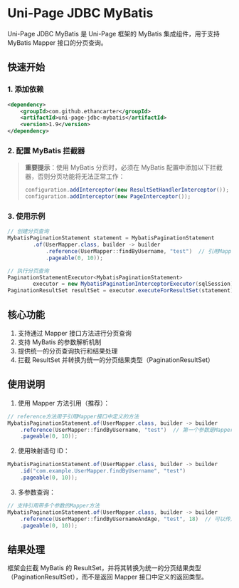 # Uni-Page JDBC MyBatis

Uni-Page JDBC MyBatis 是 Uni-Page 框架的 MyBatis 集成组件，用于支持 MyBatis Mapper 接口的分页查询。

## 快速开始

### 1. 添加依赖

```xml
<dependency>
    <groupId>com.github.ethancarter</groupId>
    <artifactId>uni-page-jdbc-mybatis</artifactId>
    <version>1.9</version>
</dependency>
```

### 2. 配置 MyBatis 拦截器

> **重要提示**：使用 MyBatis 分页时，必须在 MyBatis 配置中添加以下拦截器，否则分页功能将无法正常工作：
> ```java
> configuration.addInterceptor(new ResultSetHandlerInterceptor());
> configuration.addInterceptor(new PageInterceptor());
> ```

### 3. 使用示例

```java
// 创建分页查询
MybatisPaginationStatement statement = MybatisPaginationStatement
        .of(UserMapper.class, builder -> builder
            .reference(UserMapper::findByUsername, "test")  // 引用Mapper接口中的方法
            .pageable(0, 10));

// 执行分页查询
PaginationStatementExecutor<MybatisPaginationStatement> 
        executor = new MybatisPaginationInterceptorExecutor(sqlSession);
PaginationResultSet resultSet = executor.executeForResultSet(statement);
```

## 核心功能

1. 支持通过 Mapper 接口方法进行分页查询
2. 支持 MyBatis 的参数解析机制
3. 提供统一的分页查询执行和结果处理
4. 拦截 ResultSet 并转换为统一的分页结果类型（PaginationResultSet）

## 使用说明

1. 使用 Mapper 方法引用（推荐）：
```java
// reference方法用于引用Mapper接口中定义的方法
MybatisPaginationStatement.of(UserMapper.class, builder -> builder
    .reference(UserMapper::findByUsername, "test")  // 第一个参数是Mapper接口中的方法引用
    .pageable(0, 10));
```

2. 使用映射语句 ID：
```java
MybatisPaginationStatement.of(UserMapper.class, builder -> builder
    .id("com.example.UserMapper.findByUsername", "test")
    .pageable(0, 10));
```

3. 多参数查询：
```java
// 支持引用带多个参数的Mapper方法
MybatisPaginationStatement.of(UserMapper.class, builder -> builder
    .reference(UserMapper::findByUsernameAndAge, "test", 18)  // 可以传入多个参数
    .pageable(0, 10));
```

## 结果处理

框架会拦截 MyBatis 的 ResultSet，并将其转换为统一的分页结果类型（PaginationResultSet），而不是返回 Mapper 接口中定义的返回类型。